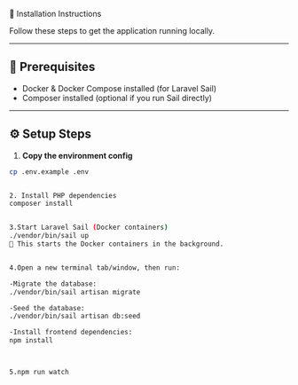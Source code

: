  🚀 Installation Instructions

Follow these steps to get the application running locally.

---

## 🔧 Prerequisites

- Docker & Docker Compose installed (for Laravel Sail)  
- Composer installed (optional if you run Sail directly)

---

## ⚙️ Setup Steps

1. **Copy the environment config**  
```bash
cp .env.example .env


2. Install PHP dependencies
composer install


3.Start Laravel Sail (Docker containers)
./vendor/bin/sail up
🐋 This starts the Docker containers in the background.


4.Open a new terminal tab/window, then run:

-Migrate the database:
./vendor/bin/sail artisan migrate

-Seed the database:
./vendor/bin/sail artisan db:seed

-Install frontend dependencies:
npm install



5.npm run watch



